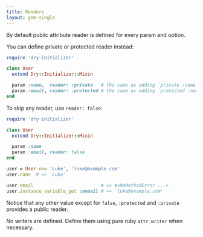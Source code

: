 ```yaml
---
title: Readers
layout: gem-single
---
```


By default public attribute reader is defined for every param and option.

You can define private or protected reader instead:

```ruby
require 'dry-initializer'

class User
  extend Dry::Initializer::Mixin

  param :name,  reader: :private   # the same as adding `private :name`
  param :email, reader: :protected # the same as adding `protected :name`
end
```

To skip any reader, use `reader: false`:

```ruby
require 'dry-initializer'

class User
  extend Dry::Initializer::Mixin

  param :name
  param :email, reader: false
end

user = User.new 'Luke', 'luke@example.com'
user.name  # => 'Luke'

user.email                         # => #<NoMethodError ...>
user.instance_variable_get :@email # => 'luke@example.com'
```

Notice that any other value except for `false`, `:protected` and `:private` provides a public reader.

No writers are defined. Define them using pure ruby `attr_writer` when necessary.
